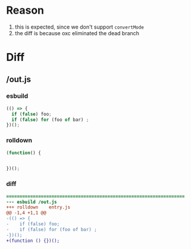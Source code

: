 # Reason
1. this is expected, since we don't support `convertMode`
2. the diff is because oxc eliminated the dead branch
# Diff
## /out.js
### esbuild
```js
(() => {
  if (false) foo;
  if (false) for (foo of bar) ;
})();
```
### rolldown
```js
(function() {


})();
```
### diff
```diff
===================================================================
--- esbuild	/out.js
+++ rolldown	entry.js
@@ -1,4 +1,1 @@
-(() => {
-    if (false) foo;
-    if (false) for (foo of bar) ;
-})();
+(function () {})();

```